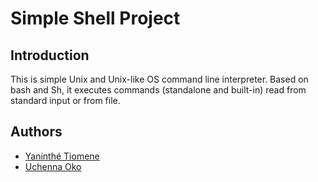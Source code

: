 # Simple Shell Project

## Introduction
This is simple Unix and Unix-like OS command line interpreter.
Based on bash and Sh, it executes commands (standalone and built-in) read from standard input or from file.


## Authors

 - [Yaninthé Tiomene](https://github.com/Yantiomene)
 - [Uchenna Oko]()
 